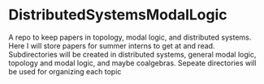 # DistributedSystemsModalLogic
A repo to keep papers in topology, modal logic, and distributed systems. 
Here I will store papers for summer interns to get at and read. Subdirectories will be created in distributed systems, general modal logic, topology and modal logic, and maybe coalgebras.  Sepeate directories will be used for organizing each topic
